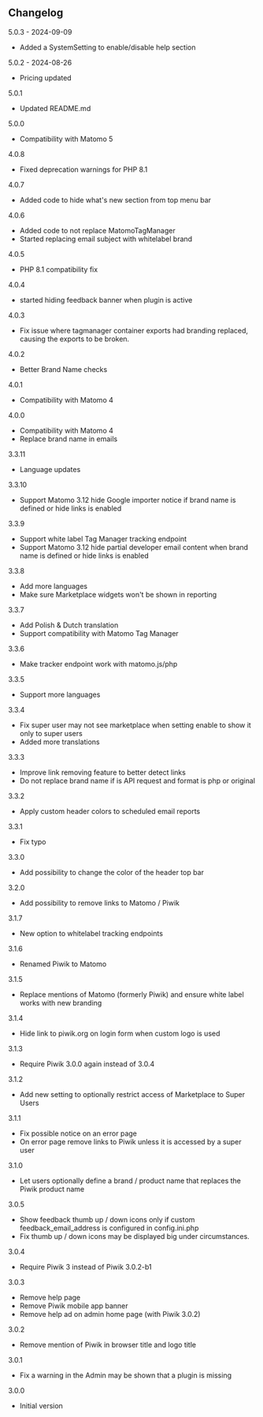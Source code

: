## Changelog

5.0.3 - 2024-09-09
- Added a SystemSetting to enable/disable help section

5.0.2 - 2024-08-26
- Pricing updated

5.0.1
- Updated README.md

5.0.0
- Compatibility with Matomo 5

4.0.8
- Fixed deprecation warnings for PHP 8.1

4.0.7
- Added code to hide what's new section from top menu bar

4.0.6
- Added code to not replace MatomoTagManager
- Started replacing email subject with whitelabel brand

4.0.5
- PHP 8.1 compatibility fix

4.0.4
- started hiding feedback banner when plugin is active

4.0.3
- Fix issue where tagmanager container exports had branding replaced, causing the exports to be broken.

4.0.2
- Better Brand Name checks

4.0.1
- Compatibility with Matomo 4

4.0.0
- Compatibility with Matomo 4
- Replace brand name in emails

3.3.11
- Language updates

3.3.10
 - Support Matomo 3.12 hide Google importer notice if brand name is defined or hide links is enabled

3.3.9
 - Support white label Tag Manager tracking endpoint
 - Support Matomo 3.12 hide partial developer email content when brand name is defined or hide links is enabled

3.3.8
 - Add more languages
 - Make sure Marketplace widgets won't be shown in reporting

3.3.7
 - Add Polish & Dutch translation 
 - Support compatibility with Matomo Tag Manager

3.3.6
 - Make tracker endpoint work with matomo.js/php

3.3.5
 - Support more languages

3.3.4
 - Fix super user may not see marketplace when setting enable to show it only to super users
 - Added more translations
 
3.3.3
 - Improve link removing feature to better detect links
 - Do not replace brand name if is API request and format is php or original

3.3.2
 - Apply custom header colors to scheduled email reports
 
3.3.1
 - Fix typo

3.3.0
 - Add possibility to change the color of the header top bar

3.2.0
 - Add possibility to remove links to Matomo / Piwik

3.1.7
 - New option to whitelabel tracking endpoints

3.1.6
 - Renamed Piwik to Matomo

3.1.5
 - Replace mentions of Matomo (formerly Piwik) and ensure white label works with new branding 

3.1.4
 - Hide link to piwik.org on login form when custom logo is used

3.1.3
 - Require Piwik 3.0.0 again instead of 3.0.4

3.1.2
 - Add new setting to optionally restrict access of Marketplace to Super Users 

3.1.1
 - Fix possible notice on an error page
 - On error page remove links to Piwik unless it is accessed by a super user

3.1.0
 - Let users optionally define a brand / product name that replaces the Piwik product name
 
3.0.5
 - Show feedback thumb up / down icons only if custom feedback_email_address is configured in config.ini.php 
 - Fix thumb up / down icons may be displayed big under circumstances. 
 
3.0.4
 - Require Piwik 3 instead of Piwik 3.0.2-b1

3.0.3
 - Remove help page
 - Remove Piwik mobile app banner
 - Remove help ad on admin home page (with Piwik 3.0.2)

3.0.2
 - Remove mention of Piwik in browser title and logo title

3.0.1 
 - Fix a warning in the Admin may be shown that a plugin is missing
 
3.0.0 
 - Initial version
